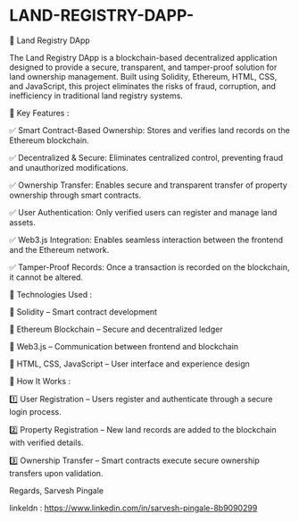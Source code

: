 # LAND-REGISTRY-DAPP-

🔗 Land Registry DApp 

The Land Registry DApp is a blockchain-based decentralized application designed to provide a secure, transparent, and tamper-proof solution for land ownership management. Built using Solidity, Ethereum, HTML, CSS, and JavaScript, this project eliminates the risks of fraud, corruption, and inefficiency in traditional land registry systems.


🔹 Key Features :

✅ Smart Contract-Based      Ownership: Stores and verifies land records on the Ethereum blockchain.

✅ Decentralized & Secure:   Eliminates centralized control, preventing fraud and unauthorized modifications.

✅ Ownership Transfer:     Enables secure and transparent transfer of property ownership through smart contracts.

✅ User Authentication:    Only verified users can register and manage land assets.

✅ Web3.js Integration:     Enables seamless interaction between the frontend and the Ethereum network.

✅ Tamper-Proof Records:    Once a transaction is recorded on the blockchain, it cannot be altered.


🔹 Technologies Used :

🔹 Solidity – Smart contract development

🔹 Ethereum Blockchain – Secure and decentralized ledger

🔹 Web3.js – Communication between frontend and blockchain

🔹 HTML, CSS, JavaScript – User interface and experience design


🔹 How It Works :

1️⃣ User Registration – Users register and authenticate through a secure login process.

2️⃣ Property Registration – New land records are added to the blockchain with verified details.

3️⃣ Ownership Transfer – Smart contracts execute secure ownership transfers upon validation.




Regards,
Sarvesh Pingale




linkeldn : https://www.linkedin.com/in/sarvesh-pingale-8b9090299


